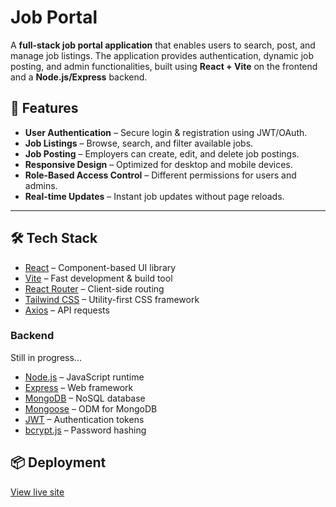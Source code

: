 # Job Portal

A **full-stack job portal application** that enables users to search, post, and manage job listings. The application provides authentication, dynamic job posting, and admin functionalities, built using **React + Vite** on the frontend and a **Node.js/Express** backend.

## 🚀 Features

* **User Authentication** – Secure login & registration using JWT/OAuth.
* **Job Listings** – Browse, search, and filter available jobs.
* **Job Posting** – Employers can create, edit, and delete job postings.
* **Responsive Design** – Optimized for desktop and mobile devices.
* **Role-Based Access Control** – Different permissions for users and admins.
* **Real-time Updates** – Instant job updates without page reloads.
<!-- * **API Integration** – Connects frontend with backend REST APIs. -->

---

## 🛠 Tech Stack

<!-- ### **Frontend** -->

* [React](https://react.dev/) – Component-based UI library
* [Vite](https://vitejs.dev/) – Fast development & build tool
* [React Router](https://reactrouter.com/) – Client-side routing
* [Tailwind CSS](https://tailwindcss.com/) – Utility-first CSS framework
* [Axios](https://axios-http.com/) – API requests

### **Backend**

Still in progress...

* [Node.js](https://nodejs.org/) – JavaScript runtime
* [Express](https://expressjs.com/) – Web framework
* [MongoDB](https://www.mongodb.com/) – NoSQL database
* [Mongoose](https://mongoosejs.com/) – ODM for MongoDB
* [JWT](https://jwt.io/) – Authentication tokens
* [bcrypt.js](https://www.npmjs.com/package/bcryptjs) – Password hashing



<!-- 
## 📡 API Endpoints

| Method | Endpoint             | Description       | Auth Required |
| ------ | -------------------- | ----------------- | ------------- |
| POST   | `/api/auth/register` | Register new user | No            |
| POST   | `/api/auth/login`    | Login user        | No            |
| GET    | `/api/jobs`          | Get all jobs      | No            |
| POST   | `/api/jobs`          | Create a job      | Yes           |
| PUT    | `/api/jobs/:id`      | Update a job      | Yes (Owner)   |
| DELETE | `/api/jobs/:id`      | Delete a job      | Yes (Owner)   |

 -->

## 📦 Deployment

<!-- ### Frontend -->

[View live site](https://job-portal-ten-mu.vercel.app/)



<!-- ### Backend

Deployed on [Render](https://render.com/) or [Heroku](https://www.heroku.com/).
 -->


